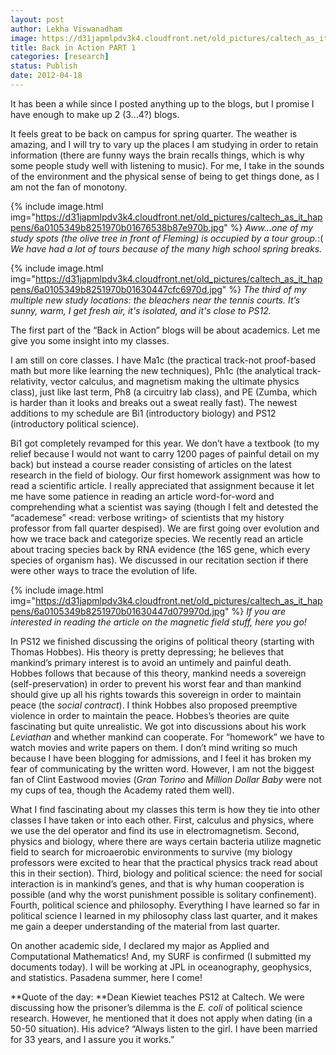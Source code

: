 ```yaml
---
layout: post
author: Lekha Viswanadham
image: https://d31japmlpdv3k4.cloudfront.net/old_pictures/caltech_as_it_happens/6a0105349b8251970b0168ea3a51be970c.jpg
title: Back in Action PART 1
categories: [research]
status: Publish
date: 2012-04-18
---
```



It has been a while since I posted anything up to the blogs, but I promise I have enough to make up 2 (3...4?) blogs.

It feels great to be back on campus for spring quarter. The weather is amazing, and I will try to vary up the places I am studying in order to retain information (there are funny ways the brain recalls things, which is why some people study well with listening to music). For me, I take in the sounds of the environment and the physical sense of being to get things done, as I am not the fan of monotony.


{% include image.html img="https://d31japmlpdv3k4.cloudfront.net/old_pictures/caltech_as_it_happens/6a0105349b8251970b01676538b87e970b.jpg" %}
*Aww...one of my study spots (the olive tree in front of Fleming) is occupied by a tour group.*:( *We have had a lot of tours because of the many high school spring breaks.*

{% include image.html img="https://d31japmlpdv3k4.cloudfront.net/old_pictures/caltech_as_it_happens/6a0105349b8251970b01630447cfc6970d.jpg" %}
*The third of my multiple new study locations: the bleachers near the tennis courts. It’s sunny, warm, I get fresh air, it's isolated, and it's close to PS12.*

The first part of the “Back in Action” blogs will be about academics. Let me give you some insight into my classes.

I am still on core classes. I have Ma1c (the practical track-not proof-based math but more like learning the new techniques), Ph1c (the analytical track-relativity, vector calculus, and magnetism making the ultimate physics class), just like last term, Ph8 (a circuitry lab class), and PE (Zumba, which is harder than it looks and breaks out a sweat really fast). The newest additions to my schedule are Bi1 (introductory biology) and PS12 (introductory political science).

Bi1 got completely revamped for this year. We don’t have a textbook (to my relief because I would not want to carry 1200 pages of painful detail on my back) but instead a course reader consisting of articles on the latest research in the field of biology. Our first homework assignment was how to read a scientific article. I really appreciated that assignment because it let me have some patience in reading an article word-for-word and comprehending what a scientist was saying (though I felt and detested the “academese” &lt;read: verbose writing&gt; of scientists that my history professor from fall quarter despised). We are first going over evolution and how we trace back and categorize species. We recently read an article about tracing species back by RNA evidence (the 16S gene, which every species of organism has). We discussed in our recitation section if there were other ways to trace the evolution of life.


{% include image.html img="https://d31japmlpdv3k4.cloudfront.net/old_pictures/caltech_as_it_happens/6a0105349b8251970b01630447d079970d.jpg" %}
*If you are interested in reading the article on the magnetic field stuff, here you go!*

In PS12 we finished discussing the origins of political theory (starting with Thomas Hobbes). His theory is pretty depressing; he believes that mankind’s primary interest is to avoid an untimely and painful death. Hobbes follows that because of this theory, mankind needs a sovereign (self-preservation) in order to prevent his worst fear and than mankind should give up all his rights towards this sovereign in order to maintain peace (the *social contract*). I think Hobbes also proposed preemptive violence in order to maintain the peace. Hobbes’s theories are quite fascinating but quite unrealistic. We got into discussions about his work *Leviathan* and whether mankind can cooperate. For “homework” we have to watch movies and write papers on them. I don’t mind writing so much because I have been blogging for admissions, and I feel it has broken my fear of communicating by the written word. However, I am not the biggest fan of Clint Eastwood movies (*Gran Torino* and *Million Dollar Baby* were not my cups of tea, though the Academy rated them well).

What I find fascinating about my classes this term is how they tie into other classes I have taken or into each other. First, calculus and physics, where we use the del operator and find its use in electromagnetism. Second, physics and biology, where there are ways certain bacteria utilize magnetic field to search for microaerobic environments to survive (my biology professors were excited to hear that the practical physics track read about this in their section). Third, biology and political science: the need for social interaction is in mankind’s genes, and that is why human cooperation is possible (and why the worst punishment possible is solitary confinement). Fourth, political science and philosophy. Everything I have learned so far in political science I learned in my philosophy class last quarter, and it makes me gain a deeper understanding of the material from last quarter.

On another academic side, I declared my major as Applied and Computational Mathematics! And, my SURF is confirmed (I submitted my documents today). I will be working at JPL in oceanography, geophysics, and statistics. Pasadena summer, here I come!

**Quote of the day: **Dean Kiewiet teaches PS12 at Caltech. We were discussing how the prisoner’s dilemma is the *E. coli* of political science research. However, he mentioned that it does not apply when dating (in a 50-50 situation). His advice? “Always listen to the girl. I have been married for 33 years, and I assure you it works.”

